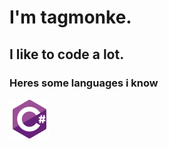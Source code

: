 # I'm tagmonke.
## I like to code a lot.

### Heres some languages i know

<img src="https://raw.githubusercontent.com/devicons/devicon/master/icons/csharp/csharp-original.svg" alt="C#" width="64" />

